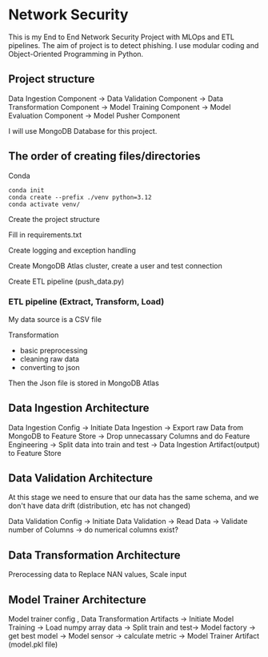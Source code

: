 # Network Security
This is my End to End Network Security Project with MLOps and ETL pipelines. The aim of project is to detect phishing.
I use modular coding and Object-Oriented Programming in Python.

## Project structure 

<!-- ![project structure](image.png) -->
Data Ingestion Component ->  Data Validation Component -> Data Transformation Component -> Model Training Component ->  Model Evaluation Component -> Model Pusher Component

I will use MongoDB Database for this project. 


## The order of creating files/directories

Conda
```
conda init
conda create --prefix ./venv python=3.12
conda activate venv/
```

Create the project structure

Fill in requirements.txt

Create logging and exception handling

Create MongoDB Atlas cluster, create a user and test connection

Create ETL pipeline (push_data.py)


### ETL pipeline (Extract, Transform, Load)

My data source is a CSV file

Transformation
* basic preprocessing
* cleaning raw data
* converting to json

Then the Json file is stored in MongoDB Atlas

## Data Ingestion Architecture

Data Ingestion Config -> Initiate Data Ingestion -> Export raw Data from MongoDB to Feature Store -> Drop unnecassary Columns  and do Feature Engineering -> Split data into train and test -> Data Ingestion Artifact(output) to Feature Store

## Data Validation Architecture

At this stage we need to ensure that our data has the same schema, and we don't have data drift (distribution, etc has not changed)

Data Validation Config -> Initiate Data Validation -> Read Data -> Validate number of Columns -> do numerical columns exist?


## Data Transformation Architecture

Prerocessing data to Replace NAN values, Scale input

## Model Trainer Architecture

Model trainer config , Data Transformation Artifacts -> Initiate Model Training -> Load numpy array data -> Split train and test-> Model factory -> get best model -> Model sensor -> calculate metric -> Model Trainer Artifact (model.pkl file)